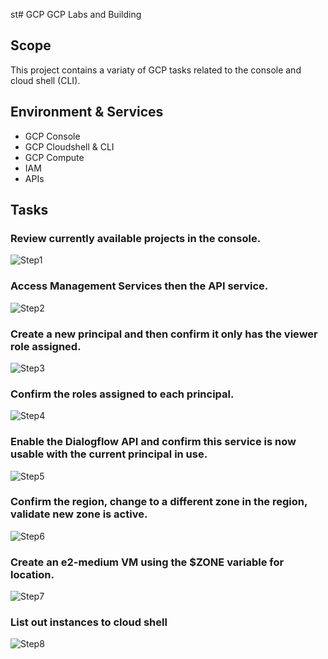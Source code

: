 st# GCP
GCP Labs and Building

## Scope
This project contains a variaty of GCP tasks related to the console and cloud shell (CLI).

## Environment & Services
- GCP Console
- GCP Cloudshell & CLI
- GCP Compute
- IAM
- APIs

## Tasks

### Review currently available projects in the console.
![Step1](images/step1.png)

### Access Management Services then the API service.
![Step2](images/step2.png)

### Create a new principal and then confirm it only has the viewer role assigned.
![Step3](images/step3.png)

### Confirm the roles assigned to each principal.
![Step4](images/step4.png)

### Enable the Dialogflow API and confirm this service is now usable with the current principal in use.
![Step5](images/step5.png)

### Confirm the region, change to a different zone in the region, validate new zone is active. 
![Step6](images/step6.png)

### Create an e2-medium VM using the $ZONE variable for location.
![Step7](images/step7.png)

### List out instances to cloud shell
![Step8](images/step8.png)
